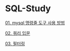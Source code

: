 # SQL-Study



[01. mysql 명령줄 도구 사용 방법](./contents/01.mysql_command.md)

[02. 쿼리 입문](./contents/02.mysql_query.md)

[03. 필터링](./contents/03.mysql_filtering.md)

### 
